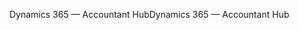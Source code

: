 <span data-ttu-id="b0666-101">Dynamics 365 — Accountant Hub</span><span class="sxs-lookup"><span data-stu-id="b0666-101">Dynamics 365 — Accountant Hub</span></span>
